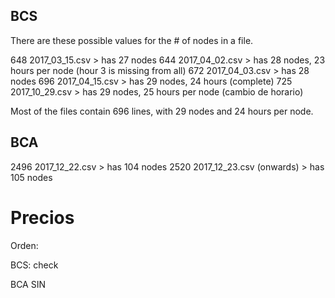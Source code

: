 

## BCS

There are these possible values for the # of nodes in a file.

648 2017_03_15.csv > has 27 nodes
644 2017_04_02.csv > has 28 nodes, 23 hours per node (hour 3 is missing from all)
672 2017_04_03.csv > has 28 nodes
696 2017_04_15.csv > has 29 nodes, 24 hours (complete)
725 2017_10_29.csv > has 29 nodes, 25 hours per node (cambio de horario)

Most of the files contain 696 lines, with 29 nodes and 24 hours per node.

## BCA

2496 2017_12_22.csv > has 104 nodes
2520 2017_12_23.csv (onwards) > has 105 nodes


# Precios

Orden: 

BCS: check

BCA
SIN
